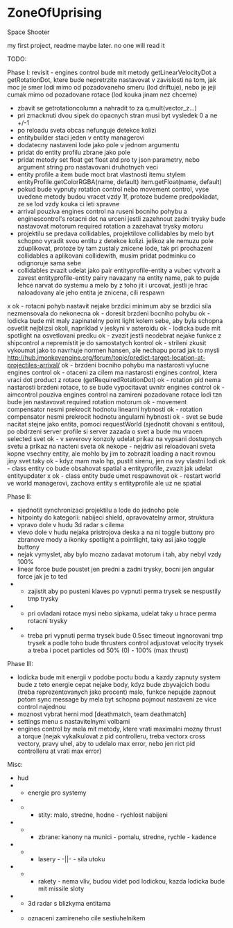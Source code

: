 ZoneOfUprising
==============

Space Shooter

my first project, readme maybe later. no one will read it




TODO:

Phase I:
revisit - engines control bude mit metody getLinearVelocityDot a getRotationDot, ktere bude nepretrzite nastavovat v zavislosti na tom, jak moc je smer lodi mimo od pozadovaneho smeru (lod driftuje), nebo je jeji cumak mimo od pozadovane rotace (lod kouka jinam nez chceme)
- zbavit se getrotationcolumn a nahradit to za q.mult(vector_z...)
- pri zmacknuti dvou sipek do opacnych stran musi byt vysledek 0 a ne +/-1
- po reloadu sveta obcas nefunguje detekce kolizi
- entitybuilder staci jeden v entity managerovi
- dodatecny nastaveni lode jako pole v jednom argumentu
- pridat do entity profilu zbrane jako pole
- pridat metody set float get float atd pro ty json parametry, nebo argument string pro nastavovani druhotnych veci
- entity profile a item bude moct brat vlastnosti itemu stylem entityProfile.getColorRGBA(name, default) item.getFloat(name, default)
- pokud bude vypnuty rotation control nebo movement control, vyse uvedene metody budou vracet vzdy 1f, protoze budeme predpokladat, ze se lod vzdy kouka ci leti spravne
- arrival pouziva engines control na ruseni bocniho pohybu a enginescontrol's rotacni dot na urceni jestli zazehnout zadni trysky bude nastavovat motorum required rotation a zazehavat trysky motoru
- projektilu se predava collidables, projektilove collidables by melo byt schopno vyradit svou entitu z detekce kolizi. jelikoz ale nemuzu pole zduplikovat, protoze by tam zustaly znicene lode, tak pri prochazeni collidables a aplikovani collidewith, musim pridat podminku co odignoruje sama sebe
- collidables zvazit udelat jako pair entityprofile-entity a vubec vytvorit a zavest entityprofile-entity pairy navazany na entity name, pak to pujde lehce narvat do systemu a melo by z toho jit i urcovat, jestli je hrac naloadovany ale jeho entita je znicena, cili respawn

x ok - rotacni pohyb nastavit nejake brzdici minimum aby se brzdici sila nezmensovala do nekonecna
ok - doresit brzdeni bocniho pohybu
ok - lodicka bude mit maly zapinatelny point light kolem sebe, aby byla schopna osvetlit nejblizsi okoli, napriklad v jeskyni v asteroidu
ok - lodicka bude mit spotlight na osvetlovani predku
ok - zvazit jestli neodebrat nejake funkce z shipcontrol a nepremistit je do samostatych kontrol
ok - strileni zkusit vykoumat jako to navrhuje normen hansen, ale nechapu porad jak to mysli
     http://hub.jmonkeyengine.org/forum/topic/predict-target-location-at-projectiles-arrival/
ok - brzdeni bocniho pohybu ma nastarosti vylucne engines control
ok - otaceni za cilem ma nastarosti engines control, ktera vraci dot product z rotace (getRequiredRotationDot)
ok - rotation pid nema nastarosti brzdeni rotace, to se bude vypocitavat uvnitr engines control
ok - aimcontrol pouziva engines control na zamireni pozadovane rotace lodi tzn bude jen nastavovat required rotation motorum
ok - movement compensator nesmi prekrocit hodnotu linearni hybnosti
ok - rotation compensator nesmi prekrocit hodnotu angularni hybnosti
ok - svet se bude nacitat stejne jako entita, pomoci requestWorld (sjednotit chovani s entitou), po obdrzeni server profile si server zazada o svet a bude mu vracen selected svet
ok - v severovy konzoly udelat prikaz na vypsani dostupnych svetu a prikaz na nacteni sveta
ok nekope - nejdriv asi reloadovani sveta kopne vsechny entity, ale mohlo by jim to zobrazit loading a nacit rovnou jiny svet taky
ok - kdyz mam malo hp, pustit sirenu, jen na svy vlastni lodi
ok - class entity co bude obsahovat spatial a entityprofile, zvazit jak udelat entityupdater
x ok - class entity bude umet respawnovat
ok - restart world ve world managerovi, zachova entity s entityprofile ale uz ne spatial


Phase II:
- sjednotit synchronizaci projektilu a lode do jednoho pole
- hitpointy do kategorii: nabijeci shield, opravovatelny armor, struktura
- vpravo dole v hudu 3d radar s cilema
- vlevo dole v hudu nejaka pristrojova deska a na ni toggle buttony pro zbranove mody a ikonky spotlight a pointlight, taky asi jako toggle buttony
- nejak vymyslet, aby bylo mozno zadavat motorum i tah, aby nebyl vzdy 100%
- linear force bude poustet jen predni a zadni trysky, bocni jen angular force jak je to ted
- - zajistit aby po pusteni klaves po vypnuti perma trysek se nespustily tmp trysky
- - pri ovladani rotace mysi nebo sipkama, udelat taky u hrace perma rotacni trysky
- - treba pri vypnuti perma trysek bude 0.5sec timeout ingnorovani tmp trysek a podle toho bude thrusters control adjustovat velocity trysek a treba i pocet particles od 50% (0) - 100% (max thrust)


Phase III:
- lodicka bude mit energii v podobe poctu bodu a kazdy zapnuty system bude z teto energie cepat nejake body, kdyz bude zbyvajcich bodu (treba reprezentovanych jako procent) malo, funkce nepujde zapnout potom sync message by mela byt schopna pojmout nastaveni ze vice control najednou
- moznost vybrat herni mod [deathmatch, team deathmatch]
- settings menu s nastavitelnymi volbami
- engines control by mela mit metody, ktere vrati maximalni mozny thrust a torque (nejak vykalkulovat z pid controlleru, treba vectorx cross vectory, pravy uhel, aby to udelalo max error, nebo jen rict pid controlleru at vrati max error)


Misc:
- hud
- - energie pro systemy
- - - stity: malo, stredne, hodne - rychlost nabijeni
- - - zbrane: kanony na munici - pomalu, stredne, rychle - kadence
- - - lasery - -||- - sila utoku
- - - rakety - nema vliv, budou videt pod lodickou, kazda lodicka bude mit missile sloty
- - 3d radar s blizkyma entitama
- - oznaceni zamireneho cile sestiuhelnikem

